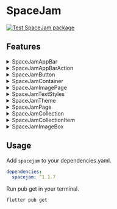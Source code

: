 # SpaceJam
[![Test SpaceJam package](https://github.com/PrismForDart/SpaceJam/actions/workflows/test_package.yml/badge.svg)](https://github.com/PrismForDart/SpaceJam/actions/workflows/test_package.yml)

## Features
  <details>
    <summary>SpaceJamAppBar</summary>
  
![](https://github.com/PrismForDart/SpaceJam/blob/main/doc/widgets/SpaceJamAppBar.png)
  </details>
  
  <details>
    <summary>SpaceJamAppBarAction</summary>
      A class containing the action's icon, action on tap, and tooltip.
      <br />
    (Example: search icon on the SpaceJamAppBar's example image)
  </details>
  
  <details>
    <summary>SpaceJamButton</summary>
    
  `SpaceJamButton` outside of a `SpaceJamContainer` widget.
  <br /><br />
  
![](https://github.com/PrismForDart/SpaceJam/blob/main/doc/widgets/SpaceJamButtonOutside.png)
  <br /><br />
      
  `SpaceJamButton` inside of a `SpaceJamContainer` widget.
  <br /><br />
  
![](https://github.com/PrismForDart/SpaceJam/blob/main/doc/widgets/SpaceJamButtonInside.png)
  </details>
    
  <details>
    <summary>SpaceJamContainer</summary>
  
![](https://github.com/PrismForDart/SpaceJam/blob/main/doc/widgets/SpaceJamContainer.png)
 </details>
  
  <details>
    <summary>SpaceJamImagePage</summary>
  
![](https://github.com/PrismForDart/SpaceJam/blob/main/doc/widgets/SpaceJamImagePage.png)
  </details>
  
  <details>
    <summary>
      SpaceJamTextStyles
    </summary>
    This will use your TextTheme from your Theme to make them the correct size.
  </details>
    
  <details>
    <summary>SpaceJamTheme</summary>
  With this class you can call the theme of SpaceJam, like `TextTheme`.
   </details>
    
  <details>
    <summary>SpaceJamPage</summary>
    Use this widget to easily create a whole page which uses SpaceJam widgets.
  </details>
    
  <details>
    <summary>SpaceJamCollection</summary>
  
![](https://github.com/PrismForDart/SpaceJam/blob/main/doc/widgets/SpaceJamCollection.png)
  </details>
    
  <details>
    <summary>SpaceJamCollectionItem</summary>
  
![](https://github.com/PrismForDart/SpaceJam/blob/main/doc/widgets/SpaceJamCollectionItem.png)
  </details>
    
  <details>
    <summary>SpaceJamImageBox</summary>
    
  #### `SpaceJamImageBox` outside of a `SpaceJamContainer` widget.
  <br />
  
![](https://github.com/PrismForDart/SpaceJam/blob/main/doc/widgets/SpaceJamImageBoxOutside.png)
  
  #### `SpaceJamImageBox` inside of a `SpaceJamContainer` widget.
  <br />
  
![](https://github.com/PrismForDart/SpaceJam/blob/main/doc/widgets/SpaceJamImageBoxInside.png)
    </details>

## Usage

Add `spacejam` to your dependencies.yaml.
```yaml
dependencies:
  spacejam: ^1.1.7
```

Run pub get in your terminal.
```console
flutter pub get
```
